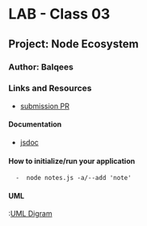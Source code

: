 # LAB - Class 03

## Project: Node Ecosystem

### Author: Balqees

### Links and Resources

- [submission PR](https://github.com/Balqees-401-advanced-javascript/notes/pull/1)

#### Documentation 

- [jsdoc](https://balqees-lab00.herokuapp.com/docs/)





#### How to initialize/run your application 
      
      -  node notes.js -a/--add 'note'



#### UML

:[UML Digram](class03.png)

